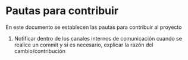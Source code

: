 # Pautas para contribuir
En este documento se establecen las pautas para contribuir al proyecto

 1. Notificar dentro de los canales internos de comunicación cuando se realice un commit y si es necesario, explicar la razón del cambio/contribución
